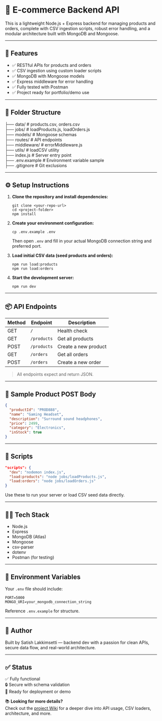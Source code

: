 # 🛒 E-commerce Backend API

This is a lightweight Node.js + Express backend for managing products and orders, complete with CSV ingestion scripts, robust error handling, and a modular architecture built with MongoDB and Mongoose.

---

## 🚀 Features

- ✅ RESTful APIs for products and orders  
- ✅ CSV ingestion using custom loader scripts  
- ✅ MongoDB with Mongoose models  
- ✅ Express middleware for error handling  
- ✅ Fully tested with Postman  
- ✅ Project ready for portfolio/demo use  

---

## 📁 Folder Structure

├── data/               # products.csv, orders.csv  
├── jobs/               # loadProducts.js, loadOrders.js  
├── models/             # Mongoose schemas  
├── routes/             # API endpoints  
├── middleware/         # errorMiddleware.js  
├── utils/              # loadCSV utility  
├── index.js            # Server entry point  
├── .env.example        # Environment variable sample  
├── .gitignore          # Git exclusions  

---

## ⚙️ Setup Instructions

1. **Clone the repository and install dependencies:**

   ```
   git clone <your-repo-url>
   cd <project-folder>
   npm install
   ```

2. **Create your environment configuration:**

   ```
   cp .env.example .env
   ```

   Then open `.env` and fill in your actual MongoDB connection string and preferred port.

3. **Load initial CSV data (seed products and orders):**

   ```
   npm run load:products
   npm run load:orders
   ```

4. **Start the development server:**

   ```
   npm run dev
   ```

---

## 📦 API Endpoints

| Method | Endpoint         | Description                 |
|--------|------------------|-----------------------------|
| GET    | `/`              | Health check                |
| GET    | `/products`      | Get all products            |
| POST   | `/products`      | Create a new product        |
| GET    | `/orders`        | Get all orders              |
| POST   | `/orders`        | Create a new order          |

> All endpoints expect and return JSON.

---

## 🧪 Sample Product POST Body

```json
{
  "productId": "PROD888",
  "name": "Gaming Headset",
  "description": "Surround sound headphones",
  "price": 2499,
  "category": "Electronics",
  "inStock": true
}
```

---

## 📌 Scripts

```json
"scripts": {
  "dev": "nodemon index.js",
  "load:products": "node jobs/loadProducts.js",
  "load:orders": "node jobs/loadOrders.js"
}
```

Use these to run your server or load CSV seed data directly.

---

## 👨‍💻 Tech Stack

- Node.js  
- Express  
- MongoDB (Atlas)  
- Mongoose  
- csv-parser  
- dotenv  
- Postman (for testing)  

---

## 📂 Environment Variables

Your `.env` file should include:

```
PORT=5000
MONGO_URI=your_mongodb_connection_string
```

Reference `.env.example` for structure.

---

## 💬 Author

Built by Satish Lakkimsetti — backend dev with a passion for clean APIs, secure data flow, and real-world architecture.

---

## ✅ Status

✅ Fully functional  
🔒 Secure with schema validation  
🧠 Ready for deployment or demo

📚 **Looking for more details?**  
Check out the [project Wiki](../../wiki) for a deeper dive into API usage, CSV loaders, architecture, and more.

